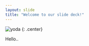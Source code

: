 ```yaml
---
layout: slide
title: "Welcome to our slide deck!"
---
```


![yoda](https://cloud.githubusercontent.com/assets/16547949/25401233/2c9215d8-29c3-11e7-9e9b-d7cbccefb17a.jpg)
{: .center}

Hello..
